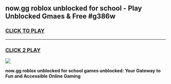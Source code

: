 
## now.gg roblox unblocked for school - Play Unblocked Gmaes & Free #g386w
<h3>
<a href="https://news.freeplayer.one?title=now.gg_roblox_unblocked_for_school&ref=24F">CLICK TO PLAY</a></h3>
<hr>

<h3>
<a href="https://news.freeplayer.one?title=now.gg_roblox_unblocked_for_school&ref=24F">CLICK 2 PLAY</a>
  
</h3>

<a href="https://news.freeplayer.one?title=now.gg_roblox_unblocked_for_school&ref=24F/"><img src="https://clearcache.store/games.png"></a>


**now.gg roblox unblocked for school games unblocked: Your Gateway to Fun and Accessible Online Gaming**
